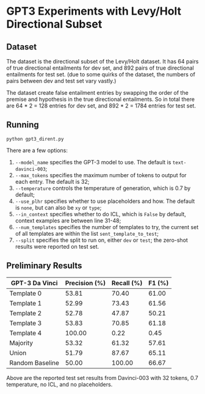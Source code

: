 # GPT3 Experiments with Levy/Holt Directional Subset

## Dataset

The dataset is the directional subset of the Levy/Holt dataset. It has 64 pairs of true directional entailments for dev set,
and 892 pairs of true directional entailments for test set. (due to some quirks of the dataset, the numbers of pairs between dev and test set vary vastly.)

The dataset create false entailment entries by swapping the order of the premise and hypothesis in the true directional entailments.
So in total there are 64 * 2 = 128 entries for dev set, and 892 * 2 = 1784 entries for test set.

## Running

```python gpt3_dirent.py```

There are a few options:

1. `--model_name` specifies the GPT-3 model to use. The default is `text-davinci-003`;
2. `--max_tokens` specifies the maximum number of tokens to output for each entry. The default is 32;
3. `--temperature` controls the temperature of generation, which is 0.7 by default;
4. `--use_plhr` specifies whether to use placeholders and how. The default is `none`, but can also be `xy` or `type`;
5. `--in_context` specifies whether to do ICL, which is `False` by default, context examples are between line 31-48;
6. `--num_templates` specifies the number of templates to try, the current set of all templates are within the list `sent_template_to_test`;
7. `--split` specifies the split to run on, either `dev` or `test`; the zero-shot results were reported on test set.

## Preliminary Results

| GPT-3 Da Vinci  | Precision (%) | Recall (%) | F1 (%) |
|-----------------|---------------|------------|--------|
| Template 0      | 53.81         | 70.40      | 61.00  |
| Template 1      | 52.99         | 73.43      | 61.56  |
| Template 2      | 52.78         | 47.87      | 50.21  |
 | Template 3      | 53.83         | 70.85      | 61.18  |
 | Template 4      | 100.00        | 0.22       | 0.45   |
 | Majority        | 53.32         | 61.32      | 57.61  |
 | Union           | 51.79         | 87.67      | 65.11  |
 | Random Baseline | 50.00         | 100.00     | 66.67  |

Above are the reported test set results from Davinci-003 with 32 tokens, 0.7 temperature, no ICL, and no placeholders.
